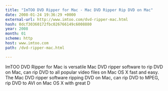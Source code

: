 ```yaml
---
title: "ImTOO DVD Ripper for Mac - Mac DVD Ripper Rip DVD on Mac"
date: 2008-01-24 19:36:29 +0000
external-url: http://www.imtoo.com/dvd-ripper-mac.html
hash: 0dcf30360172fbc026766149c6008880
year: 2008
month: 01
scheme: http
host: www.imtoo.com
path: /dvd-ripper-mac.html

---
```


ImTOO DVD Ripper for Mac is versatile Mac DVD ripper software to rip DVD on Mac, can rip DVD to all popular video files on Mac OS X fast and easy. The Mac DVD ripper software ripping DVD on Mac, can rip DVD to MPEG, rip DVD to AVI on Mac OS X with great D
